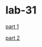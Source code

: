 # lab-31

[part 1](https://codesandbox.io/s/91vj7oopr)

[part 2](https://codesandbox.io/s/6wnnp2rxrk)
